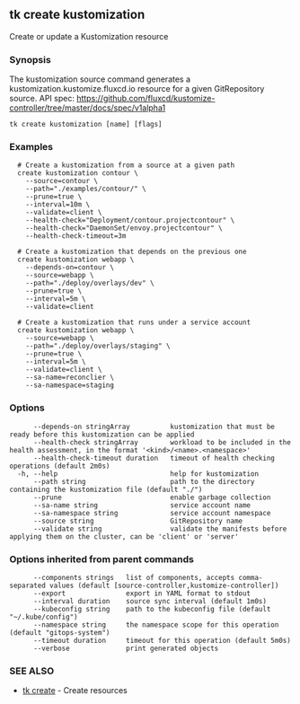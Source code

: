 ## tk create kustomization

Create or update a Kustomization resource

### Synopsis


The kustomization source command generates a kustomization.kustomize.fluxcd.io resource for a given GitRepository source.
API spec: https://github.com/fluxcd/kustomize-controller/tree/master/docs/spec/v1alpha1

```
tk create kustomization [name] [flags]
```

### Examples

```
  # Create a kustomization from a source at a given path
  create kustomization contour \
    --source=contour \
    --path="./examples/contour/" \
    --prune=true \
    --interval=10m \
    --validate=client \
    --health-check="Deployment/contour.projectcontour" \
    --health-check="DaemonSet/envoy.projectcontour" \
    --health-check-timeout=3m

  # Create a kustomization that depends on the previous one
  create kustomization webapp \
    --depends-on=contour \
    --source=webapp \
    --path="./deploy/overlays/dev" \
    --prune=true \
    --interval=5m \
    --validate=client

  # Create a kustomization that runs under a service account
  create kustomization webapp \
    --source=webapp \
    --path="./deploy/overlays/staging" \
    --prune=true \
    --interval=5m \
    --validate=client \
    --sa-name=reconclier \
    --sa-namespace=staging

```

### Options

```
      --depends-on stringArray          kustomization that must be ready before this kustomization can be applied
      --health-check stringArray        workload to be included in the health assessment, in the format '<kind>/<name>.<namespace>'
      --health-check-timeout duration   timeout of health checking operations (default 2m0s)
  -h, --help                            help for kustomization
      --path string                     path to the directory containing the kustomization file (default "./")
      --prune                           enable garbage collection
      --sa-name string                  service account name
      --sa-namespace string             service account namespace
      --source string                   GitRepository name
      --validate string                 validate the manifests before applying them on the cluster, can be 'client' or 'server'
```

### Options inherited from parent commands

```
      --components strings   list of components, accepts comma-separated values (default [source-controller,kustomize-controller])
      --export               export in YAML format to stdout
      --interval duration    source sync interval (default 1m0s)
      --kubeconfig string    path to the kubeconfig file (default "~/.kube/config")
      --namespace string     the namespace scope for this operation (default "gitops-system")
      --timeout duration     timeout for this operation (default 5m0s)
      --verbose              print generated objects
```

### SEE ALSO

* [tk create](tk_create.md)	 - Create resources

